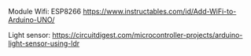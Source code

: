 Module Wifi: ESP8266
https://www.instructables.com/id/Add-WiFi-to-Arduino-UNO/

Light sensor: https://circuitdigest.com/microcontroller-projects/arduino-light-sensor-using-ldr
